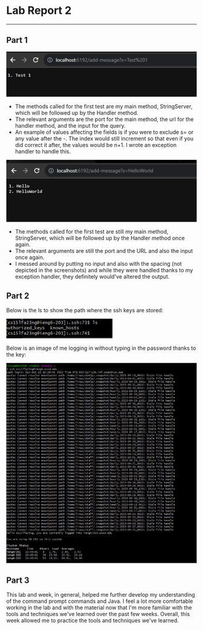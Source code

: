 # Lab Report 2
---
Part 1
---
![Image](test1.jpg)

- The methods called for the first test are my main method, StringServer, which will be followed up by the Handler method.
- The relevant arguments are the port for the main method, the url for the handler method, and the input for the query.
- An example of values affecting the fields is if you were to exclude s= or any value after the -. The index would still increment so that even if you did correct it after, the values would be n+1. I wrote an exception handler to handle this.

![Image](test2lab2.jpg)
-  The methods called for the first test are still my main method, StringServer, which will be followed up by the Handler method once again.
-  The relevant arguments are still the port and the URL and also the input once again.
-  I messed around by putting no input and also with the spacing (not depicted in the screenshots) and while they were handled thanks to my exception handler, they definitely would've altered the output.

Part 2
---

Below is the ls to show the path where the ssh keys are stored:

![Image](keysscreen.jpg)

Below is an image of me logging in without typing in the password thanks to the key:

![Image](SSHKeylogin.jpg)

Part 3
---

This lab and week, in general, helped me further develop my understanding of the command prompt commands and Java. I feel a lot more comfortable working in the lab and with the material now that I'm more familiar with the tools and techniques we've learned over the past few weeks. Overall, this week allowed me to practice the tools and techniques we've learned.
